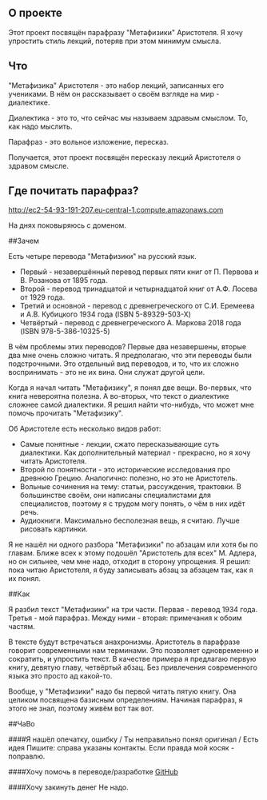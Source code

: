 ## О проекте
Этот проект посвящён парафразу "Метафизики" Аристотеля. Я хочу упростить стиль лекций, потеряв при этом минимум смысла.

## Что
"Метафизика" Аристотеля - это набор лекций, записанных его учениками. В нём он рассказывает о своём взгляде на мир - диалектике.

Диалектика - это то, что сейчас мы называем здравым смыслом. То, как надо мыслить.

Парафраз - это вольное изложение, пересказ.

Получается, этот проект посвящён пересказу лекций Аристотеля о здравом смысле.

## Где почитать парафраз?

http://ec2-54-93-191-207.eu-central-1.compute.amazonaws.com

На днях поковыряюсь с доменом.

##Зачем

Есть четыре перевода "Метафизики" на русский язык.

- Первый - незавершённый перевод первых пяти книг от П. Первова и В. Розанова от 1895 года.
- Второй - перевод тринадцатой и четырнадцатой книг от А.Ф. Лосева от 1929 года.
- Третий и основной - перевод с древнегреческого от С.И. Еремеева и А.В. Кубицкого 1934 года (ISBN 5-89329-503-X)
- Четвёртый - перевод с древнегреческого А. Маркова 2018 года (ISBN 978-5-386-10325-5)

В чём проблемы этих переводов? Первые два незавершены, вторые два мне очень сложно читать. Я предполагаю, что эти переводы были подстрочными. Это отдельный вид переводов, и то, что их сложно воспринимать - это не их вина. Они служат другой цели.

Когда я начал читать "Метафизику", я понял две вещи. Во-первых, что книга невероятна полезна. А во-вторых, что текст о диалектике сложнее самой диалектики. Я решил найти что-нибудь, что может мне помочь прочитать "Метафизику".

Об Аристотеле есть несколько видов работ:

- Самые понятные - лекции, сжато пересказывающие суть диалектики. Как дополнительный материал - прекрасно, но я хочу читать Аристотеля.
- Второй по понятности - это исторические исследования про древнюю Грецию. Аналогично: полезно, но это не Аристотель.
- Вольные сочинения на тему: статьи, рассуждения, трактовки. В большинстве своём, они написаны специалистами для специалистов, поэтому я с трудом могу понять, о чём в них идёт речь.
- Аудиокниги. Максимально бесполезная вещь, я считаю. Лучше рисовать картинки.

Я не нашёл ни одного разбора "Метафизики" по абзацам или хотя бы по главам. Ближе всех к этому подошёл "Аристотель для всех" М. Адлера, но он сильнее, чем мне надо, отходит в сторону упрощения. Я решил: пока читаю Аристотеля, я буду записывать абзац за абзацем так, как я их понял.

##Как

Я разбил текст "Метафизики" на три части. Первая - перевод 1934 года. Третья - мой парафраз. Между ними - вторая: примечания к обоим частям.

В тексте будут встречаться анахронизмы. Аристотель в парафразе говорит современными нам терминами. Это позволяет одновременно и сократить, и упростить текст. В качестве примера я предлагаю первую книгу, девятую главу, четвёртый абзац. Без привлечения современного языка это просто ад какой-то.

Вообще, у "Метафизики" надо бы первой читать пятую книгу. Она целиком посвящена базисным определениям. Начиная парафраз, я этого не знал, поэтому живём вот так вот.

##ЧаВо

####Я нашёл опечатку, ошибку / Ты неправильно понял оригинал / Есть идея
Пишите: справа указаны контакты. Если правда мой косяк - поправлю.

####Хочу помочь в переводе/разработке
[GitHub](https://github.com/snowinmars/aristotel.paraphrase)

####Хочу закинуть денег
Не надо.
